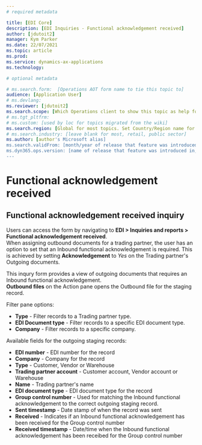 ```yaml
---
# required metadata

title: [EDI Core]
description: [EDI Inquiries - Functional acknowledgement received]
author: [jdutoit2]
manager: Kym Parker
ms.date: 22/07/2021
ms.topic: article
ms.prod: 
ms.service: dynamics-ax-applications
ms.technology: 

# optional metadata

# ms.search.form:  [Operations AOT form name to tie this topic to]
audience: [Application User]
# ms.devlang: 
ms.reviewer: [jdutoit2]
ms.search.scope: [Which Operations client to show this topic as help for, to be set by content strategist, see list here: https://microsoft.sharepoint.com/teams/DynDoc/_layouts/15/WopiFrame.aspx?sourcedoc={23419e1c-eb64-42e9-aa9b-79875b428718}&action=edit&wd=target%28Core%20Dynamics%20AX%20CP%20requirements%2Eone%7C4CC185C0%2DEFAA%2D42CD%2D94B9%2D8F2A45E7F61A%2FVersions%20list%20for%20docs%20topics%7CC14BE630%2D5151%2D49D6%2D8305%2D554B5084593C%2F%29]
# ms.tgt_pltfrm: 
# ms.custom: [used by loc for topics migrated from the wiki]
ms.search.region: [Global for most topics. Set Country/Region name for localizations]
# ms.search.industry: [leave blank for most, retail, public sector]
ms.author: [author's Microsoft alias]
ms.search.validFrom: [month/year of release that feature was introduced in, in format yyyy-mm-dd]
ms.dyn365.ops.version: [name of release that feature was introduced in, see list here: https://microsoft.sharepoint.com/teams/DynDoc/_layouts/15/WopiFrame.aspx?sourcedoc={23419e1c-eb64-42e9-aa9b-79875b428718}&action=edit&wd=target%28Core%20Dynamics%20AX%20CP%20requirements%2Eone%7C4CC185C0%2DEFAA%2D42CD%2D94B9%2D8F2A45E7F61A%2FVersions%20list%20for%20docs%20topics%7CC14BE630%2D5151%2D49D6%2D8305%2D554B5084593C%2F%29]
---
```



# Functional acknowledgement received

## Functional acknowledgement received inquiry
Users can access the form by navigating to **EDI > Inquiries and reports > Functional acknowledgement received**. <br>
When assigning outbound documents for a trading partner, the user has an option to set that an Inbound functional acknowledgement is required.
This is achieved by setting **Acknowledgement** to *Yes* on the Trading partner's Outgoing documents.

This inqury form provides a view of outgoing documents that requires an Inbound functional acknowledgement. <br>
**Outbound files** on the Action pane opens the Outbound file for the staging record.

Filter pane options:
- **Type** - Filter records to a Trading partner type.
- **EDI Document type** - Filter records to a specific EDI document type.
- **Company** - Filter records to a specific company.


Available fields for the outgoing staging records:
- **EDI number** - EDI number for the record
- **Company** - Company for the record
- **Type** - Customer, Vendor or Warehouse
- **Trading partner account** - Customer account, Vendor account or Warehouse
- **Name** - Trading partner's name
- **EDI document type** - EDI document type for the record
- **Group control number** - Used for matching the Inbound functional acknowledgement to the correct outgoing staging record.
- **Sent timestamp** - Date stamp of when the record was sent
- **Received** - Indicates if an Inbound functional acknowledgement has been received for the Group control number
- **Received timestamp** - Date/time when the Inbound functional acknowledgement has been receibed for the Group control number
